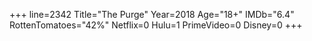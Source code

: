 +++
line=2342
Title="The Purge"
Year=2018
Age="18+"
IMDb="6.4"
RottenTomatoes="42%"
Netflix=0
Hulu=1
PrimeVideo=0
Disney=0
+++

